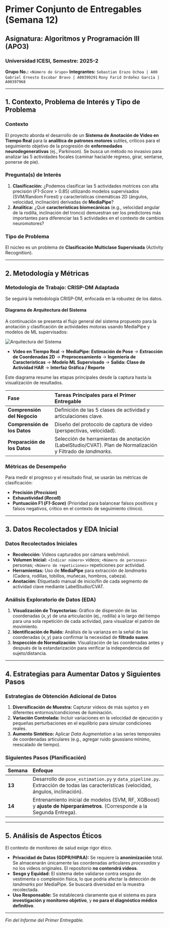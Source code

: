 # Primer Conjunto de Entregables (Semana 12)
## Asignatura: Algoritmos y Programación III (APO3)
### Universidad ICESI, Semestre: 2025-2

**Grupo No.:** `<Número de Grupo>`
**Integrantes:** `Sebastian Erazo Ochoa | A00`
`Gabriel Ernesto Escobar Bravo | A00399291`
`Rony Farid Ordoñez García | A00397968`
<!-- **Enlace al Repositorio (GitHub):** `<URL del Repositorio>` -->

---

## 1. Contexto, Problema de Interés y Tipo de Problema

### Contexto
El proyecto aborda el desarrollo de un **Sistema de Anotación de Video en Tiempo Real** para la **analítica de patrones motores** sutiles, críticos para el seguimiento objetivo de la progresión de **enfermedades neurodegenerativas** (ej., Parkinson). Se busca un método no invasivo para analizar las 5 actividades focales (caminar hacia/de regreso, girar, sentarse, ponerse de pie).

### Pregunta(s) de Interés
1.  **Clasificación:** ¿Podemos clasificar las 5 actividades motrices con alta precisión (*F1-Score* > 0.85) utilizando modelos supervisados (SVM/Random Forest) y características cinemáticas 2D (ángulos, velocidad, inclinación) derivadas de **MediaPipe**? 
2.  **Analítica:** ¿Qué **características biomecánicas** (e.g., velocidad angular de la rodilla, inclinación del tronco) demuestran ser los predictores más importantes para diferenciar las 5 actividades en el contexto de cambios neuromotores? 

### Tipo de Problema
El núcleo es un problema de **Clasificación Multiclase Supervisada** (Activity Recognition).

---

## 2. Metodología y Métricas

### Metodología de Trabajo: CRISP-DM Adaptada
Se seguirá la metodología CRISP-DM, enfocada en la robustez de los datos.

#### Diagrama de Arquitectura del Sistema

A continuación se presenta el flujo general del sistema propuesto para la anotación y clasificación de actividades motoras usando MediaPipe y modelos de ML supervisados:

![Arquitectura del Sistema](../Arquitectura.svg)

- **Video en Tiempo Real** → **MediaPipe: Estimación de Pose** → **Extracción de Coordenadas 2D** → **Preprocesamiento** → **Ingeniería de Características** → **Modelo ML Supervisado** → **Salida: Clase de Actividad HAR** → **Interfaz Gráfica / Reporte**

Este diagrama resume las etapas principales desde la captura hasta la visualización de resultados.

| Fase | Tareas Principales para el Primer Entregable |
| :--- | :--- |
| **Comprensión del Negocio** | Definición de las 5 clases de actividad y articulaciones clave. |
| **Comprensión de los Datos** | Diseño del protocolo de captura de video (perspectivas, velocidad). |
| **Preparación de los Datos** | Selección de herramientas de anotación (LabelStudio/CVAT). Plan de Normalización y Filtrado de *landmarks*. |

### Métricas de Desempeño
Para medir el progreso y el resultado final, se usarán las métricas de clasificación:
* **Precisión (*Precision*)**
* **Exhaustividad (*Recall*)**
* **Puntuación F1 (*F1-Score*)**  (Prioridad para balancear falsos positivos y falsos negativos, crítico en el contexto de seguimiento clínico).

---

## 3. Datos Recolectados y EDA Inicial

### Datos Recolectados Iniciales
* **Recolección:** Videos capturados por cámara web/móvil.
* **Volumen Inicial:** `<Indicar número>` videos; `<Número de personas>` personas; `<Número de repeticiones>` repeticiones por actividad.
* **Herramientas:** Uso de **MediaPipe** para extracción de *landmarks* (Cadera, rodillas, tobillos, muñecas, hombros, cabeza).
* **Anotación:** Etiquetado manual de inicio/fin de cada segmento de actividad clave mediante LabelStudio/CVAT.

### Análisis Exploratorio de Datos (EDA)
1.  **Visualización de Trayectorias:** Gráfico de dispersión de las coordenadas $(x, y)$ de una articulación (ej., rodilla) a lo largo del tiempo para una sola repetición de cada actividad, para visualizar el patrón de movimiento.
2.  **Identificación de Ruido:** Análisis de la varianza en la señal de las coordenadas $(x, y)$ para confirmar la necesidad de **filtrado suave**.
3.  **Inspección de Normalización:** Visualización de las coordenadas antes y después de la estandarización para verificar la independencia del sujeto/distancia.

---

## 4. Estrategias para Aumentar Datos y Siguientes Pasos

### Estrategias de Obtención Adicional de Datos
1.  **Diversificación de Muestra:** Capturar videos de más sujetos y en diferentes entornos/condiciones de iluminación.
2.  **Variación Controlada:** Incluir variaciones en la velocidad de ejecución y pequeñas perturbaciones en el equilibrio para simular condiciones reales.
3.  **Aumento Sintético:** Aplicar *Data Augmentation* a las series temporales de coordenadas articulares (e.g., agregar ruido gaussiano mínimo, reescalado de tiempo).

### Siguientes Pasos (Planificación)
| Semana | Enfoque |
| :--- | :--- |
| **13** | Desarrollo de `pose_estimation.py` y `data_pipeline.py`. Extracción de todas las características (velocidad, ángulos, inclinación). |
| **14** | Entrenamiento inicial de modelos (SVM, RF, XGBoost) y **ajuste de hiperparámetros**. (Corresponde a la Segunda Entrega). |

---

## 5. Análisis de Aspectos Éticos

El contexto de monitoreo de salud exige rigor ético.

* **Privacidad de Datos (GDPR/HIPAA):** Se requiere la **anonimización** total. Se almacenarán únicamente las coordenadas articulares *procesadas* y no los videos originales. El repositorio **no contendrá videos**.
* **Sesgo y Equidad:** El sistema debe validarse contra sesgos de vestimenta o complexión física, lo que podría afectar la detección de *landmarks* por MediaPipe. Se buscará diversidad en la muestra recolectada.
* **Uso Responsable:** Se establecerá claramente que el sistema es para **investigación y monitoreo objetivo**, y **no para el diagnóstico médico definitivo**.

---
*Fin del Informe del Primer Entregable.*